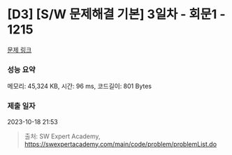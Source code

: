 # [D3] [S/W 문제해결 기본] 3일차 - 회문1 - 1215 

[문제 링크](https://swexpertacademy.com/main/code/problem/problemDetail.do?contestProbId=AV14QpAaAAwCFAYi) 

### 성능 요약

메모리: 45,324 KB, 시간: 96 ms, 코드길이: 801 Bytes

### 제출 일자

2023-10-18 21:53



> 출처: SW Expert Academy, https://swexpertacademy.com/main/code/problem/problemList.do